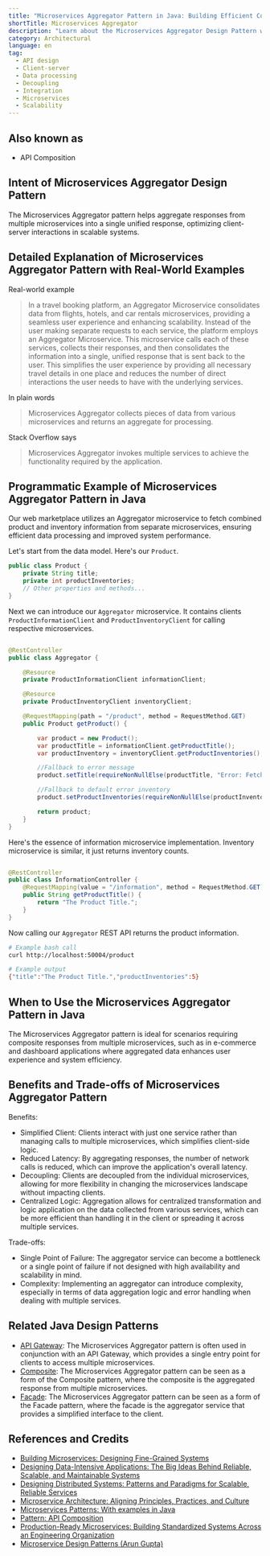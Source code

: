 ```yaml
---
title: "Microservices Aggregator Pattern in Java: Building Efficient Composite Services in Java"
shortTitle: Microservices Aggregator
description: "Learn about the Microservices Aggregator Design Pattern with Java examples. Understand its intent, real-world applications, benefits, and trade-offs for scalable system design."
category: Architectural
language: en
tag:
  - API design
  - Client-server
  - Data processing
  - Decoupling
  - Integration
  - Microservices
  - Scalability
---
```


## Also known as

* API Composition

## Intent of Microservices Aggregator Design Pattern

The Microservices Aggregator pattern helps aggregate responses from multiple microservices into a single unified response, optimizing client-server interactions in scalable systems.

## Detailed Explanation of Microservices Aggregator Pattern with Real-World Examples

Real-world example

> In a travel booking platform, an Aggregator Microservice consolidates data from flights, hotels, and car rentals microservices, providing a seamless user experience and enhancing scalability. Instead of the user making separate requests to each service, the platform employs an Aggregator Microservice. This microservice calls each of these services, collects their responses, and then consolidates the information into a single, unified response that is sent back to the user. This simplifies the user experience by providing all necessary travel details in one place and reduces the number of direct interactions the user needs to have with the underlying services.

In plain words

> Microservices Aggregator collects pieces of data from various microservices and returns an aggregate for processing.

Stack Overflow says

> Microservices Aggregator invokes multiple services to achieve the functionality required by the application.

## Programmatic Example of Microservices Aggregator Pattern in Java

Our web marketplace utilizes an Aggregator microservice to fetch combined product and inventory information from separate microservices, ensuring efficient data processing and improved system performance.

Let's start from the data model. Here's our `Product`.

```java
public class Product {
    private String title;
    private int productInventories;
    // Other properties and methods...
}
```

Next we can introduce our `Aggregator` microservice. It contains clients `ProductInformationClient` and `ProductInventoryClient` for calling respective microservices.

```java

@RestController
public class Aggregator {

    @Resource
    private ProductInformationClient informationClient;

    @Resource
    private ProductInventoryClient inventoryClient;

    @RequestMapping(path = "/product", method = RequestMethod.GET)
    public Product getProduct() {

        var product = new Product();
        var productTitle = informationClient.getProductTitle();
        var productInventory = inventoryClient.getProductInventories();

        //Fallback to error message
        product.setTitle(requireNonNullElse(productTitle, "Error: Fetching Product Title Failed"));

        //Fallback to default error inventory
        product.setProductInventories(requireNonNullElse(productInventory, -1));

        return product;
    }
}
```

Here's the essence of information microservice implementation. Inventory microservice is similar, it just returns inventory counts.

```java

@RestController
public class InformationController {
    @RequestMapping(value = "/information", method = RequestMethod.GET)
    public String getProductTitle() {
        return "The Product Title.";
    }
}
```

Now calling our `Aggregator` REST API returns the product information.

```bash
# Example bash call
curl http://localhost:50004/product

# Example output
{"title":"The Product Title.","productInventories":5}
```

## When to Use the Microservices Aggregator Pattern in Java

The Microservices Aggregator pattern is ideal for scenarios requiring composite responses from multiple microservices, such as in e-commerce and dashboard applications where aggregated data enhances user experience and system efficiency.

## Benefits and Trade-offs of Microservices Aggregator Pattern

Benefits:

* Simplified Client: Clients interact with just one service rather than managing calls to multiple microservices, which simplifies client-side logic.
* Reduced Latency: By aggregating responses, the number of network calls is reduced, which can improve the application's overall latency.
* Decoupling: Clients are decoupled from the individual microservices, allowing for more flexibility in changing the microservices landscape without impacting clients.
* Centralized Logic: Aggregation allows for centralized transformation and logic application on the data collected from various services, which can be more efficient than handling it in the client or spreading it across multiple services.

Trade-offs:

* Single Point of Failure: The aggregator service can become a bottleneck or a single point of failure if not designed with high availability and scalability in mind.
* Complexity: Implementing an aggregator can introduce complexity, especially in terms of data aggregation logic and error handling when dealing with multiple services.

## Related Java Design Patterns

* [API Gateway](https://java-design-patterns.com/patterns/microservices-api-gateway/): The Microservices Aggregator pattern is often used in conjunction with an API Gateway, which provides a single entry point for clients to access multiple microservices.
* [Composite](https://java-design-patterns.com/patterns/composite/): The Microservices Aggregator pattern can be seen as a form of the Composite pattern, where the composite is the aggregated response from multiple microservices.
* [Facade](https://java-design-patterns.com/patterns/facade/): The Microservices Aggregator pattern can be seen as a form of the Facade pattern, where the facade is the aggregator service that provides a simplified interface to the client.

## References and Credits

* [Building Microservices: Designing Fine-Grained Systems](https://amzn.to/43aGpSR)
* [Designing Data-Intensive Applications: The Big Ideas Behind Reliable, Scalable, and Maintainable Systems](https://amzn.to/3y6yv1z)
* [Designing Distributed Systems: Patterns and Paradigms for Scalable, Reliable Services](https://amzn.to/3T9g9Uj)
* [Microservice Architecture: Aligning Principles, Practices, and Culture](https://amzn.to/3T9jZNi)
* [Microservices Patterns: With examples in Java](https://amzn.to/4a5LHkP)
* [Pattern: API Composition](https://microservices.io/patterns/data/api-composition.html)
* [Production-Ready Microservices: Building Standardized Systems Across an Engineering Organization](https://amzn.to/4a0Vk4c)
* [Microservice Design Patterns (Arun Gupta)](http://web.archive.org/web/20190705163602/http://blog.arungupta.me/microservice-design-patterns/)

